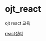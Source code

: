 # ojt_react
ojt react 교육 

[react정리](https://www.notion.so/21-11-10-445e9bb1855f4b6282e9bbbefdafcc76)
